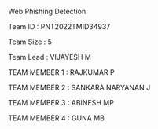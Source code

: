 Web Phishing Detection

Team ID : PNT2022TMID34937

Team Size : 5

Team Lead : VIJAYESH M

TEAM MEMBER 1 : RAJKUMAR P

TEAM MEMBER 2 : SANKARA NARYANAN J

TEAM MEMBER 3 : ABINESH MP

TEAM MEMBER 4 : GUNA MB